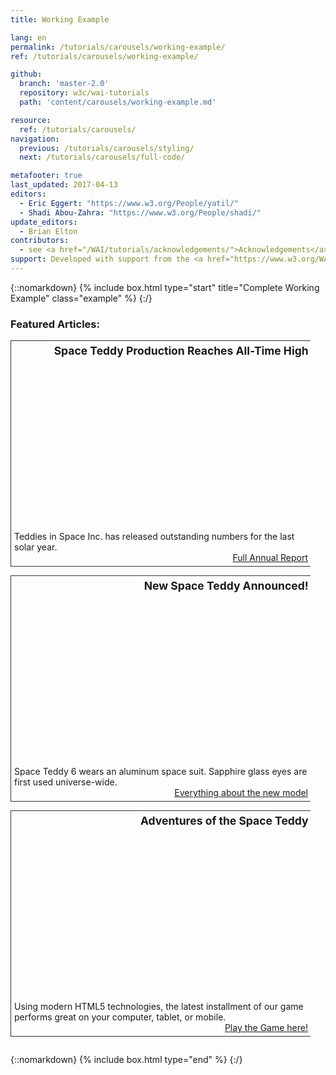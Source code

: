 ```yaml
---
title: Working Example

lang: en
permalink: /tutorials/carousels/working-example/
ref: /tutorials/carousels/working-example/

github:
  branch: 'master-2.0'
  repository: w3c/wai-tutorials
  path: 'content/carousels/working-example.md'

resource:
  ref: /tutorials/carousels/
navigation:
  previous: /tutorials/carousels/styling/
  next: /tutorials/carousels/full-code/

metafooter: true
last_updated: 2017-04-13
editors:
  - Eric Eggert: "https://www.w3.org/People/yatil/"
  - Shadi Abou-Zahra: "https://www.w3.org/People/shadi/"
update_editors:
  - Brian Elton
contributors:
  - see <a href="/WAI/tutorials/acknowledgements/">Acknowledgements</a>
support: Developed with support from the <a href="https://www.w3.org/WAI/ACT/">WAI-ACT project</a>, co-funded by the <strong>European Commission <abbr title="Information Society Technologies">IST</abbr> Programme</strong>.
---
```

{::nomarkdown}
{% include box.html type="start" title="Complete Working Example" class="example" %}
{:/}

<h3>Featured Articles:</h3>
<div id="c" class="carousel">
    <ul>
        <li class="slide" style="background-image: url('{{ "/content-images/wai-tutorials/carousels/ex-teddy1.jpg" | relative_url }}');">
            <h4>Space Teddy Production Reaches All-Time High</h4>
            <p>
                Teddies in Space Inc. has released outstanding numbers for the last solar year.
                <a href="…">Full Annual Report</a>
            </p>
        </li>
        <li class="slide" style="background-image: url('{{ "/content-images/wai-tutorials/carousels/ex-teddy2.jpg" | relative_url }}');">
            <h4>New Space Teddy Announced!</h4>
            <p>
                Space Teddy 6 wears an aluminum space suit. Sapphire glass eyes are first used universe-wide.
                <a href="…">Everything about the new model</a>
            </p>
        </li>
        <li class="slide" style="background-image: url('{{ "/content-images/wai-tutorials/carousels/ex-teddy3.jpg" | relative_url }}');">
            <h4>Adventures of the Space Teddy</h4>
            <p>
                Using modern HTML5 technologies, the latest installment of our game performs great on your computer, tablet, or mobile.
                <a href="…">Play the Game here!</a>
            </p>
        </li>
    </ul>
</div>

<style>

.active .slide {
  display: block !important;
  visibility: hidden;
  transition: left .6s ease-out;
}

.active .slide.current {
  visibility: visible;
  left: 0;
}

.active .slide.next {
  left: 100%;
}

.active .slide.prev {
  left: -100%;
}

.active .slide.next.in-transition,
.active .slide.prev.in-transition {
  visibility:visible;
}
</style>

{::nomarkdown}
{% include box.html type="end" %}
{:/}

<style>
  .carousel, .slide {
    width: 480px;
    padding:0;
    margin: 0;
    overflow: hidden;
  }
  .carousel {
    position: relative;
  }
  .carousel ul {
    margin:0;
    padding: 0;
  }
  .slide {
    height: 360px;
    background-size: cover;
    position: relative;
    margin-bottom:1em;
    border:1px solid #333;
  }
  .slide h4 {
    display:inline-block;
    font-weight: bold;
    font-size: 1.25em;
    margin:0;
    padding: .25em;
    text-align: right;
    background-color: rgba(255,255,255,.8);
    float:right;
    border-radius: 0 0 0 .5em;
  }
  .slide p {
    position: absolute;
    bottom: 0;
    left: 0;
    right: 0;
    margin:0;
    clear:both;
    padding: 5px;
    background-color: rgba(255,255,255,.8);
  }
  .slide a {
    display:block;
    text-align: right;
  }

.carousel.active {
  height: 360px;
  border: 1px solid #333;
  position:relative;
}

.active .slide {
  border: none;
  display: none;
  position:absolute;
  top:0;
  left:0;
  z-index:200;
}

.slide.current {
  display:block;
  z-index: 500;
}

.btn-prev,
.btn-next {
  position:absolute;
  z-index: 700;
  top: 50%;
  margin-top: -2.5em;
  border:0;
  background: rgba(255,255,255,.6);
  line-height: 1;
  padding:10px 5px;
  transition: padding .4s ease-out;
}

.btn-next:hover,
.btn-next:focus,
.btn-prev:hover,
.btn-prev:focus {
  padding-left: 15px;
  padding-right:15px;
}

.btn-prev {
  left:0;
  border-radius: 0 .25em .25em 0;
}

.btn-next {
  right:0;
  border-radius: .25em 0 0 .25em;
}

.carousel.with-slidenav {
  padding-bottom: 2.5em;
  background-color: #fff;
}
.carousel.with-slidenav .slide {
  border-bottom: 1px solid #333;
}

.slidenav {
  position: absolute;
  bottom:.25em;
  left: 0;
  right: 0;
  text-align: center;
}

.slidenav li {
  display:inline-block;
  margin: 0 .5em;
}

.slidenav button {
  border: 2px solid #036;
  background-color: #036;
  line-height: .5;
  height: 2em;
  min-width: 2em;
  font-weight: bold;
  color: #fff;
}

.slidenav button.current {
  border-radius: .5em;
  background-color: #fff;
  color: #333;
}

.slidenav button:hover,
.slidenav button:focus {
  border: 2px dotted #fff;
}

.slidenav button.current:hover,
.slidenav button.current:focus {
  border: 2px dotted #036;
}

</style>

<script>
  /* focusin/out event polyfill (firefox) */
!function(){
  var w = window,
  d = w.document;

  if( w.onfocusin === undefined ){
    d.addEventListener('focus' ,addPolyfill ,true);
    d.addEventListener('blur' ,addPolyfill ,true);
    d.addEventListener('focusin' ,removePolyfill ,true);
    d.addEventListener('focusout' ,removePolyfill ,true);
  }
  function addPolyfill(e){
    var type = e.type === 'focus' ? 'focusin' : 'focusout';
    var event = new CustomEvent(type, { bubbles:true, cancelable:false });
    event.c1Generated = true;
    e.target.dispatchEvent( event );
  }
  function removePolyfill(e){
if(!e.c1Generated){ // focus after focusin, so chrome will the first time trigger tow times focusin
  d.removeEventListener('focus' ,addPolyfill ,true);
  d.removeEventListener('blur' ,addPolyfill ,true);
  d.removeEventListener('focusin' ,removePolyfill ,true);
  d.removeEventListener('focusout' ,removePolyfill ,true);
}
setTimeout(function(){
  d.removeEventListener('focusin' ,removePolyfill ,true);
  d.removeEventListener('focusout' ,removePolyfill ,true);
});
}
}();

var myCarousel = (function() {

  var carousel, slides, index, slidenav, settings, timer, setFocus, animationSuspended;

  function forEachElement(elements, fn) {
    for (var i = 0; i < elements.length; i++)
      fn(elements[i], i);
  }

  function removeClass(el, className) {
    if (el.classList) {
      el.classList.remove(className);
    } else {
      el.className = el.className.replace(new RegExp('(^|\\b)' + className.split(' ').join('|') + '(\\b|$)', 'gi'), ' ');
    }
  }

  function hasClass(el, className) {
    if (el.classList) {
      return el.classList.contains(className);
    } else {
      return new RegExp('(^| )' + className + '( |$)', 'gi').test(el.className);
    }
  }

  function init(set) {
    settings = set;
    carousel = document.getElementById(settings.id);
    slides = carousel.querySelectorAll('.slide');

    carousel.className = 'active carousel';

    var ctrls = document.createElement('ul');

    ctrls.className = 'controls';
    ctrls.innerHTML = '<li>' +
        '<button type="button" class="btn-prev"><img src="{{ "/content-images/wai-tutorials/carousels/chevron-left.png" | relative_url }}" alt="Previous Item"></button>' +
      '</li>' +
      '<li>' +
        '<button type="button" class="btn-next"><img src="{{ "/content-images/wai-tutorials/carousels/chevron-right.png" | relative_url }}" alt="Next Item"></button>' +
      '</li>';

    ctrls.querySelector('.btn-prev')
      .addEventListener('click', function () {
        prevSlide(true);
      });
    ctrls.querySelector('.btn-next')
      .addEventListener('click', function () {
        nextSlide(true);
      });

    carousel.appendChild(ctrls);

    if (settings.slidenav || settings.animate) {
      slidenav = document.createElement('ul');

      slidenav.className = 'slidenav';

      if (settings.animate) {
        var li = document.createElement('li');

        if (settings.startAnimated) {
          li.innerHTML = '<button data-action="stop"><span class="visuallyhidden">Stop Animation </span>￭</button>';
        } else {
          li.innerHTML = '<button data-action="start"><span class="visuallyhidden">Start Animation </span>▶</button>';
        }

        slidenav.appendChild(li);
      }

      if (settings.slidenav) {
        forEachElement(slides, function(el, i){
          var li = document.createElement('li');
          var klass = (i===0) ? 'class="current" ' : '';
          var kurrent = (i===0) ? ' <span class="visuallyhidden">(Current Item)</span>' : '';

          li.innerHTML = '<button '+ klass +'data-slide="' + i + '"><span class="visuallyhidden">News</span> ' + (i+1) + kurrent + '</button>';
          slidenav.appendChild(li);
        });
      }

      slidenav.addEventListener('click', function(event) {
        var button = event.target;
        if (button.localName == 'button') {
          if (button.getAttribute('data-slide')) {
            stopAnimation();
            setSlides(button.getAttribute('data-slide'), true);
          } else if (button.getAttribute('data-action') == "stop") {
            stopAnimation();
          } else if (button.getAttribute('data-action') == "start") {
            startAnimation();
          }
        }
      }, true);

      carousel.className = 'active carousel with-slidenav';
      carousel.appendChild(slidenav);
    }

    var liveregion = document.createElement('div');
    liveregion.setAttribute('aria-live', 'polite');
    liveregion.setAttribute('aria-atomic', 'true');
    liveregion.setAttribute('class', 'liveregion visuallyhidden');
    carousel.appendChild(liveregion);

      slides[0].parentNode.addEventListener('transitionend', function (event) {
        var slide = event.target;
        removeClass(slide, 'in-transition');
        if (hasClass(slide, 'current'))  {
          if(setFocus) {
            slide.setAttribute('tabindex', '-1');
            slide.focus();
            setFocus = false;
          }
        }
      });

      carousel.addEventListener('mouseenter', suspendAnimation);
      carousel.addEventListener('mouseleave', function(event) {
        if (animationSuspended) {
          startAnimation();
        }
      });

      carousel.addEventListener('focusin', function(event) {
        if (!hasClass(event.target, 'slide')) {
          suspendAnimation();
        }
      });
      carousel.addEventListener('focusout', function(event) {
        if (!hasClass(event.target, 'slide') && animationSuspended) {
          startAnimation();
        }
      });

    index = 0;
    setSlides(index);

     if (settings.startAnimated) {
      timer = setTimeout(nextSlide, 5000);
    }
  }

  function setSlides(new_current, setFocusHere, transition, announceItemHere) {
    setFocus = typeof setFocusHere !== 'undefined' ? setFocusHere : false;
    announceItem = typeof announceItemHere !== 'undefined' ? announceItemHere : false;
    transition = typeof transition !== 'undefined' ? transition : 'none';

    new_current = parseFloat(new_current);

    var length = slides.length;
    var new_next = new_current+1;
    var new_prev = new_current-1;

    if(new_next === length) {
      new_next = 0;
    } else if(new_prev < 0) {
      new_prev = length-1;
    }

    for (var i = slides.length - 1; i >= 0; i--) {
      slides[i].className = "slide";
    }

    slides[new_next].className = 'next slide' + ((transition == 'next') ? ' in-transition' : '');
    slides[new_next].setAttribute('aria-hidden', 'true');

    slides[new_prev].className = 'prev slide' + ((transition == 'prev') ? ' in-transition' : '');
    slides[new_prev].setAttribute('aria-hidden', 'true');


    slides[new_current].className = 'current slide';
    slides[new_current].removeAttribute('aria-hidden');


    if (announceItem) {
      carousel.querySelector('.liveregion').textContent = 'Item ' + (new_current + 1) + ' of ' +   slides.length;
    }

    if(settings.slidenav) {
      var buttons = carousel.querySelectorAll('.slidenav button[data-slide]');
      for (var j = buttons.length - 1; j >= 0; j--) {
        buttons[j].className = '';
        buttons[j].innerHTML = '<span class="visuallyhidden">News</span> ' + (j+1);
      }
      buttons[new_current].className = "current";
      buttons[new_current].innerHTML = '<span class="visuallyhidden">News</span> ' + (new_current+1) + ' <span class="visuallyhidden">(Current Item)</span>';
    }

    index = new_current;

  }

  function nextSlide(announceItem) {
    announceItem = typeof announceItem !== 'undefined' ? announceItem : false;

    var length = slides.length,
    new_current = index + 1;

    if(new_current === length) {
      new_current = 0;
    }

    setSlides(new_current, false, 'prev', announceItem);

    if (settings.animate) {
      timer = setTimeout(nextSlide, 5000);
    }

  }

  function prevSlide(announceItem) {
    announceItem = typeof announceItem !== 'undefined' ? announceItem : false;

    var length = slides.length,
    new_current = index - 1;

    if(new_current < 0) {
      new_current = length-1;
    }

    setSlides(new_current, false, 'next', announceItem);

  }

  function stopAnimation() {
    clearTimeout(timer);
    settings.animate = false;
    animationSuspended = false;
    _this = carousel.querySelector('[data-action]');
    _this.innerHTML = '<span class="visuallyhidden">Start Animation </span>▶';
    _this.setAttribute('data-action', 'start');
  }

  function startAnimation() {
    settings.animate = true;
    animationSuspended = false;
    timer = setTimeout(nextSlide, 5000);
    _this = carousel.querySelector('[data-action]');
    _this.innerHTML = '<span class="visuallyhidden">Stop Animation </span>￭';
    _this.setAttribute('data-action', 'stop');
  }

  function suspendAnimation() {
    if(settings.animate) {
      clearTimeout(timer);
      settings.animate = false;
      animationSuspended = true;
    }
  }

  return {
    init:init,
    next:nextSlide,
    prev:prevSlide,
    goto:setSlides,
    stop:stopAnimation,
    start:startAnimation
  };
});

var c = new myCarousel();
c.init({
  id: 'c',
  slidenav: true,
  animate: true,
  startAnimated: true
});
</script>
